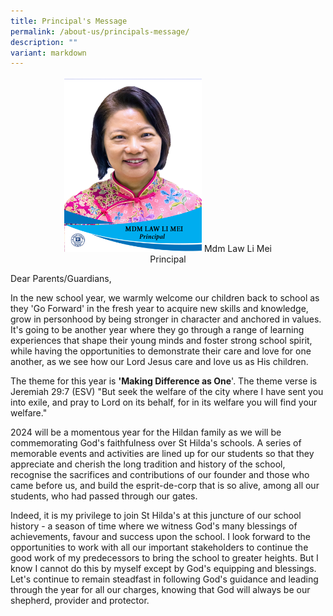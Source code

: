 ```yaml
---
title: Principal's Message
permalink: /about-us/principals-message/
description: ""
variant: markdown
---
```

<center><img src="/images/MDM_LAW_LI_MEI___P.jpg" style="width:220px;height:280px;">
Mdm Law Li Mei<br>
Principal</center>

Dear Parents/Guardians, 

In the new school year, we warmly welcome our children back to school as they 'Go Forward' in the fresh year to acquire new skills and knowledge, grow in personhood by being stronger in character and anchored in values. It's going to be another year where they go through a range of learning experiences that shape their young minds and foster strong school spirit, while having the opportunities to demonstrate their care and love for one another, as we see how our Lord Jesus care and love us as His children. 

The theme for this year is **'Making Difference as One**'. The theme verse is Jeremiah 29:7 (ESV) "But seek the welfare of the city where I have sent you into exile, and pray to Lord on its behalf, for in its welfare you will find your welfare."

2024 will be a momentous year for the Hildan family as we will be commemorating God's faithfulness over St Hilda's schools. A series of memorable events and activities are lined up for our students so that they appreciate and cherish the long tradition and history of the school, recognise the sacrifices and contributions of our founder and those who came before us, and build the esprit-de-corp that is so alive, among all our students, who had passed through our gates. 

Indeed, it is my privilege to join St Hilda's at this juncture of our school history - a season of time where we witness God's many blessings of achievements, favour and success upon the school. I look forward to the opportunities to work with all our important stakeholders to continue the good work of my predecessors to bring the school to greater heights. But I know I cannot do this by myself except by God's equipping and blessings. Let's continue to remain steadfast in following God's guidance and leading through the year for all our charges, knowing that God will always be our shepherd, provider and protector. 

